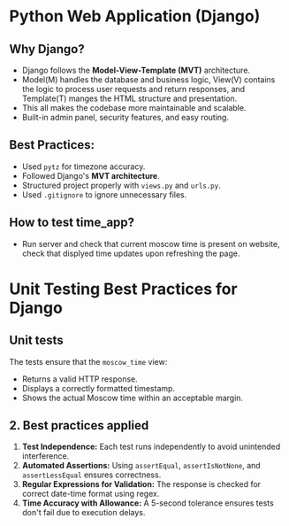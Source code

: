 # Python Web Application (Django)

## Why Django?
- Django follows the **Model-View-Template (MVT)** architecture.
- Model(M) handles the database and business logic, View(V) contains the logic to process user requests and return responses, and Template(T) manges the HTML structure and presentation.
- This all makes the codebase more maintainable and scalable.
- Built-in admin panel, security features, and easy routing.

## Best Practices:
- Used `pytz` for timezone accuracy.
- Followed Django's **MVT architecture**.
- Structured project properly with `views.py` and `urls.py`.
- Used `.gitignore` to ignore unnecessary files.

## How to test time_app?
- Run server and check that current moscow time is present on website, check that displyed time updates upon refreshing the page.

# Unit Testing Best Practices for Django

## Unit tests
The tests ensure that the `moscow_time` view:
- Returns a valid HTTP response.
- Displays a correctly formatted timestamp.
- Shows the actual Moscow time within an acceptable margin.

## 2. Best practices applied
1. **Test Independence:** Each test runs independently to avoid unintended interference.
2. **Automated Assertions:** Using `assertEqual`, `assertIsNotNone`, and `assertLessEqual` ensures correctness.
3. **Regular Expressions for Validation:** The response is checked for correct date-time format using regex.
4. **Time Accuracy with Allowance:** A 5-second tolerance ensures tests don't fail due to execution delays.